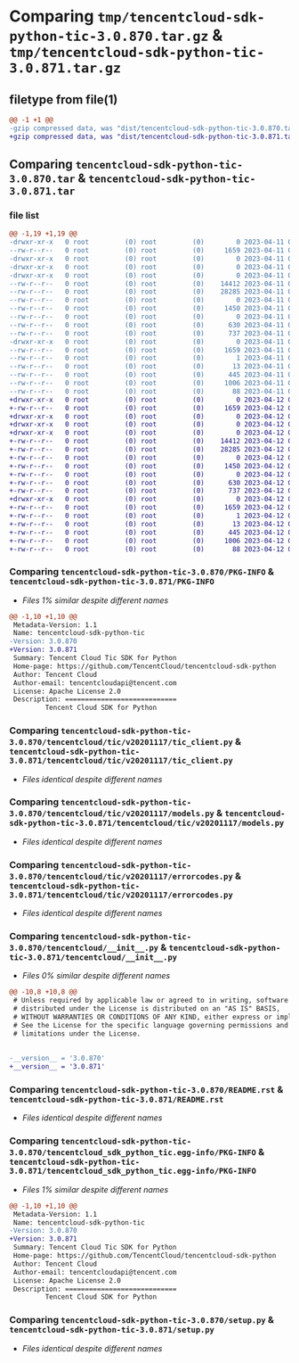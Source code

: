 # Comparing `tmp/tencentcloud-sdk-python-tic-3.0.870.tar.gz` & `tmp/tencentcloud-sdk-python-tic-3.0.871.tar.gz`

## filetype from file(1)

```diff
@@ -1 +1 @@
-gzip compressed data, was "dist/tencentcloud-sdk-python-tic-3.0.870.tar", last modified: Tue Apr 11 03:55:43 2023, max compression
+gzip compressed data, was "dist/tencentcloud-sdk-python-tic-3.0.871.tar", last modified: Wed Apr 12 00:43:35 2023, max compression
```

## Comparing `tencentcloud-sdk-python-tic-3.0.870.tar` & `tencentcloud-sdk-python-tic-3.0.871.tar`

### file list

```diff
@@ -1,19 +1,19 @@
-drwxr-xr-x   0 root         (0) root         (0)        0 2023-04-11 03:55:43.000000 tencentcloud-sdk-python-tic-3.0.870/
--rw-r--r--   0 root         (0) root         (0)     1659 2023-04-11 03:55:43.000000 tencentcloud-sdk-python-tic-3.0.870/PKG-INFO
-drwxr-xr-x   0 root         (0) root         (0)        0 2023-04-11 03:55:43.000000 tencentcloud-sdk-python-tic-3.0.870/tencentcloud/
-drwxr-xr-x   0 root         (0) root         (0)        0 2023-04-11 03:55:43.000000 tencentcloud-sdk-python-tic-3.0.870/tencentcloud/tic/
-drwxr-xr-x   0 root         (0) root         (0)        0 2023-04-11 03:55:43.000000 tencentcloud-sdk-python-tic-3.0.870/tencentcloud/tic/v20201117/
--rw-r--r--   0 root         (0) root         (0)    14412 2023-04-11 03:55:43.000000 tencentcloud-sdk-python-tic-3.0.870/tencentcloud/tic/v20201117/tic_client.py
--rw-r--r--   0 root         (0) root         (0)    28285 2023-04-11 03:55:43.000000 tencentcloud-sdk-python-tic-3.0.870/tencentcloud/tic/v20201117/models.py
--rw-r--r--   0 root         (0) root         (0)        0 2023-04-11 03:55:43.000000 tencentcloud-sdk-python-tic-3.0.870/tencentcloud/tic/v20201117/__init__.py
--rw-r--r--   0 root         (0) root         (0)     1450 2023-04-11 03:55:43.000000 tencentcloud-sdk-python-tic-3.0.870/tencentcloud/tic/v20201117/errorcodes.py
--rw-r--r--   0 root         (0) root         (0)        0 2023-04-11 03:55:43.000000 tencentcloud-sdk-python-tic-3.0.870/tencentcloud/tic/__init__.py
--rw-r--r--   0 root         (0) root         (0)      630 2023-04-11 03:55:43.000000 tencentcloud-sdk-python-tic-3.0.870/tencentcloud/__init__.py
--rw-r--r--   0 root         (0) root         (0)      737 2023-04-11 03:55:43.000000 tencentcloud-sdk-python-tic-3.0.870/README.rst
-drwxr-xr-x   0 root         (0) root         (0)        0 2023-04-11 03:55:43.000000 tencentcloud-sdk-python-tic-3.0.870/tencentcloud_sdk_python_tic.egg-info/
--rw-r--r--   0 root         (0) root         (0)     1659 2023-04-11 03:55:43.000000 tencentcloud-sdk-python-tic-3.0.870/tencentcloud_sdk_python_tic.egg-info/PKG-INFO
--rw-r--r--   0 root         (0) root         (0)        1 2023-04-11 03:55:43.000000 tencentcloud-sdk-python-tic-3.0.870/tencentcloud_sdk_python_tic.egg-info/dependency_links.txt
--rw-r--r--   0 root         (0) root         (0)       13 2023-04-11 03:55:43.000000 tencentcloud-sdk-python-tic-3.0.870/tencentcloud_sdk_python_tic.egg-info/top_level.txt
--rw-r--r--   0 root         (0) root         (0)      445 2023-04-11 03:55:43.000000 tencentcloud-sdk-python-tic-3.0.870/tencentcloud_sdk_python_tic.egg-info/SOURCES.txt
--rw-r--r--   0 root         (0) root         (0)     1006 2023-04-11 03:55:43.000000 tencentcloud-sdk-python-tic-3.0.870/setup.py
--rw-r--r--   0 root         (0) root         (0)       88 2023-04-11 03:55:43.000000 tencentcloud-sdk-python-tic-3.0.870/setup.cfg
+drwxr-xr-x   0 root         (0) root         (0)        0 2023-04-12 00:43:35.000000 tencentcloud-sdk-python-tic-3.0.871/
+-rw-r--r--   0 root         (0) root         (0)     1659 2023-04-12 00:43:35.000000 tencentcloud-sdk-python-tic-3.0.871/PKG-INFO
+drwxr-xr-x   0 root         (0) root         (0)        0 2023-04-12 00:43:35.000000 tencentcloud-sdk-python-tic-3.0.871/tencentcloud/
+drwxr-xr-x   0 root         (0) root         (0)        0 2023-04-12 00:43:35.000000 tencentcloud-sdk-python-tic-3.0.871/tencentcloud/tic/
+drwxr-xr-x   0 root         (0) root         (0)        0 2023-04-12 00:43:35.000000 tencentcloud-sdk-python-tic-3.0.871/tencentcloud/tic/v20201117/
+-rw-r--r--   0 root         (0) root         (0)    14412 2023-04-12 00:43:35.000000 tencentcloud-sdk-python-tic-3.0.871/tencentcloud/tic/v20201117/tic_client.py
+-rw-r--r--   0 root         (0) root         (0)    28285 2023-04-12 00:43:35.000000 tencentcloud-sdk-python-tic-3.0.871/tencentcloud/tic/v20201117/models.py
+-rw-r--r--   0 root         (0) root         (0)        0 2023-04-12 00:43:35.000000 tencentcloud-sdk-python-tic-3.0.871/tencentcloud/tic/v20201117/__init__.py
+-rw-r--r--   0 root         (0) root         (0)     1450 2023-04-12 00:43:35.000000 tencentcloud-sdk-python-tic-3.0.871/tencentcloud/tic/v20201117/errorcodes.py
+-rw-r--r--   0 root         (0) root         (0)        0 2023-04-12 00:43:35.000000 tencentcloud-sdk-python-tic-3.0.871/tencentcloud/tic/__init__.py
+-rw-r--r--   0 root         (0) root         (0)      630 2023-04-12 00:43:35.000000 tencentcloud-sdk-python-tic-3.0.871/tencentcloud/__init__.py
+-rw-r--r--   0 root         (0) root         (0)      737 2023-04-12 00:43:35.000000 tencentcloud-sdk-python-tic-3.0.871/README.rst
+drwxr-xr-x   0 root         (0) root         (0)        0 2023-04-12 00:43:35.000000 tencentcloud-sdk-python-tic-3.0.871/tencentcloud_sdk_python_tic.egg-info/
+-rw-r--r--   0 root         (0) root         (0)     1659 2023-04-12 00:43:35.000000 tencentcloud-sdk-python-tic-3.0.871/tencentcloud_sdk_python_tic.egg-info/PKG-INFO
+-rw-r--r--   0 root         (0) root         (0)        1 2023-04-12 00:43:35.000000 tencentcloud-sdk-python-tic-3.0.871/tencentcloud_sdk_python_tic.egg-info/dependency_links.txt
+-rw-r--r--   0 root         (0) root         (0)       13 2023-04-12 00:43:35.000000 tencentcloud-sdk-python-tic-3.0.871/tencentcloud_sdk_python_tic.egg-info/top_level.txt
+-rw-r--r--   0 root         (0) root         (0)      445 2023-04-12 00:43:35.000000 tencentcloud-sdk-python-tic-3.0.871/tencentcloud_sdk_python_tic.egg-info/SOURCES.txt
+-rw-r--r--   0 root         (0) root         (0)     1006 2023-04-12 00:43:35.000000 tencentcloud-sdk-python-tic-3.0.871/setup.py
+-rw-r--r--   0 root         (0) root         (0)       88 2023-04-12 00:43:35.000000 tencentcloud-sdk-python-tic-3.0.871/setup.cfg
```

### Comparing `tencentcloud-sdk-python-tic-3.0.870/PKG-INFO` & `tencentcloud-sdk-python-tic-3.0.871/PKG-INFO`

 * *Files 1% similar despite different names*

```diff
@@ -1,10 +1,10 @@
 Metadata-Version: 1.1
 Name: tencentcloud-sdk-python-tic
-Version: 3.0.870
+Version: 3.0.871
 Summary: Tencent Cloud Tic SDK for Python
 Home-page: https://github.com/TencentCloud/tencentcloud-sdk-python
 Author: Tencent Cloud
 Author-email: tencentcloudapi@tencent.com
 License: Apache License 2.0
 Description: ============================
         Tencent Cloud SDK for Python
```

### Comparing `tencentcloud-sdk-python-tic-3.0.870/tencentcloud/tic/v20201117/tic_client.py` & `tencentcloud-sdk-python-tic-3.0.871/tencentcloud/tic/v20201117/tic_client.py`

 * *Files identical despite different names*

### Comparing `tencentcloud-sdk-python-tic-3.0.870/tencentcloud/tic/v20201117/models.py` & `tencentcloud-sdk-python-tic-3.0.871/tencentcloud/tic/v20201117/models.py`

 * *Files identical despite different names*

### Comparing `tencentcloud-sdk-python-tic-3.0.870/tencentcloud/tic/v20201117/errorcodes.py` & `tencentcloud-sdk-python-tic-3.0.871/tencentcloud/tic/v20201117/errorcodes.py`

 * *Files identical despite different names*

### Comparing `tencentcloud-sdk-python-tic-3.0.870/tencentcloud/__init__.py` & `tencentcloud-sdk-python-tic-3.0.871/tencentcloud/__init__.py`

 * *Files 0% similar despite different names*

```diff
@@ -10,8 +10,8 @@
 # Unless required by applicable law or agreed to in writing, software
 # distributed under the License is distributed on an "AS IS" BASIS,
 # WITHOUT WARRANTIES OR CONDITIONS OF ANY KIND, either express or implied.
 # See the License for the specific language governing permissions and
 # limitations under the License.
 
 
-__version__ = '3.0.870'
+__version__ = '3.0.871'
```

### Comparing `tencentcloud-sdk-python-tic-3.0.870/README.rst` & `tencentcloud-sdk-python-tic-3.0.871/README.rst`

 * *Files identical despite different names*

### Comparing `tencentcloud-sdk-python-tic-3.0.870/tencentcloud_sdk_python_tic.egg-info/PKG-INFO` & `tencentcloud-sdk-python-tic-3.0.871/tencentcloud_sdk_python_tic.egg-info/PKG-INFO`

 * *Files 1% similar despite different names*

```diff
@@ -1,10 +1,10 @@
 Metadata-Version: 1.1
 Name: tencentcloud-sdk-python-tic
-Version: 3.0.870
+Version: 3.0.871
 Summary: Tencent Cloud Tic SDK for Python
 Home-page: https://github.com/TencentCloud/tencentcloud-sdk-python
 Author: Tencent Cloud
 Author-email: tencentcloudapi@tencent.com
 License: Apache License 2.0
 Description: ============================
         Tencent Cloud SDK for Python
```

### Comparing `tencentcloud-sdk-python-tic-3.0.870/setup.py` & `tencentcloud-sdk-python-tic-3.0.871/setup.py`

 * *Files identical despite different names*

